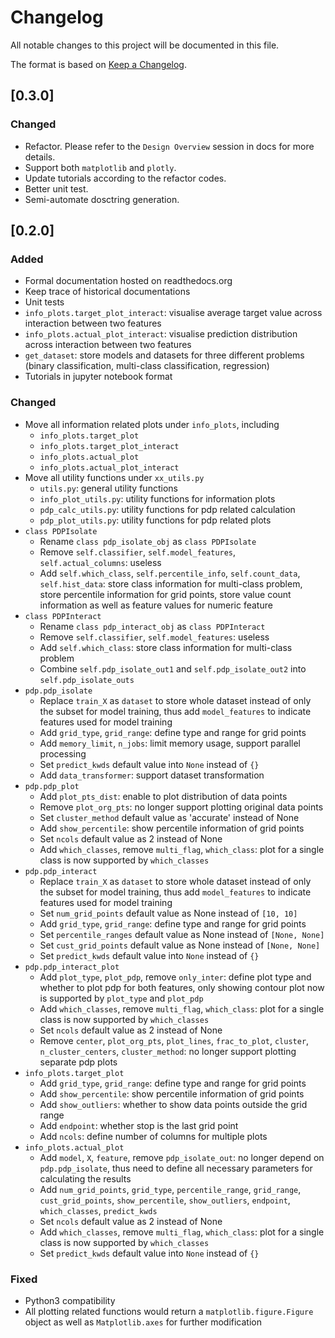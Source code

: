 # Changelog
All notable changes to this project will be documented in this file.

The format is based on [Keep a Changelog](http://keepachangelog.com/en/1.0.0/).

## [0.3.0]
### Changed
- Refactor. Please refer to the `Design Overview` session in docs for more details.
- Support both `matplotlib` and `plotly`.
- Update tutorials according to the refactor codes.
- Better unit test.
- Semi-automate dosctring generation.

## [0.2.0] 
### Added
- Formal documentation hosted on readthedocs.org
- Keep trace of historical documentations
- Unit tests
- `info_plots.target_plot_interact`: visualise average target value across interaction between two features
- `info_plots.actual_plot_interact`: visualise prediction distribution across interaction between two features
- `get_dataset`: store models and datasets for three different problems 
    (binary classification, multi-class classification, regression)
- Tutorials in jupyter notebook format

### Changed
- Move all information related plots under `info_plots`, including
    - `info_plots.target_plot`
    - `info_plots.target_plot_interact`
    - `info_plots.actual_plot`
    - `info_plots.actual_plot_interact`
- Move all utility functions under `xx_utils.py`
    - `utils.py`: general utility functions
    - `info_plot_utils.py`: utility functions for information plots
    - `pdp_calc_utils.py`: utility functions for pdp related calculation
    - `pdp_plot_utils.py`: utility functions for pdp related plots
- `class PDPIsolate`
    - Rename `class pdp_isolate_obj` as `class PDPIsolate`
    - Remove `self.classifier`, `self.model_features`, `self.actual_columns`: useless
    - Add `self.which_class`, `self.percentile_info`, `self.count_data`, `self.hist_data`:
      store class information for multi-class problem, 
      store percentile information for grid points, 
      store value count information as well as feature values for numeric feature
- `class PDPInteract`
    - Rename `class pdp_interact_obj` as `class PDPInteract`
    - Remove `self.classifier`, `self.model_features`: useless
    - Add `self.which_class`: store class information for multi-class problem
    - Combine `self.pdp_isolate_out1` and `self.pdp_isolate_out2` into `self.pdp_isolate_outs`
- `pdp.pdp_isolate`
    - Replace `train_X` as `dataset` to store whole dataset 
        instead of only the subset for model training, 
        thus add `model_features` to indicate features used for model training
	- Add `grid_type`, `grid_range`: define type and range for grid points
	- Add `memory_limit`, `n_jobs`: limit memory usage, support parallel processing
	- Set `predict_kwds` default value into `None` instead of `{}`
	- Add `data_transformer`: support dataset transformation
- `pdp.pdp_plot`
    - Add `plot_pts_dist`: enable to plot distribution of data points
    - Remove `plot_org_pts`: no longer support plotting original data points
    - Set `cluster_method` default value as 'accurate' instead of None
    - Add `show_percentile`: show percentile information of grid points
    - Set `ncols` default value as 2 instead of None
    - Add `which_classes`, remove `multi_flag`, `which_class`: 
        plot for a single class is now supported by `which_classes`
- `pdp.pdp_interact`
    - Replace `train_X` as `dataset` to store whole dataset 
        instead of only the subset for model training, 
        thus add `model_features` to indicate features used for model training
    - Set `num_grid_points` default value as None instead of `[10, 10]`
	- Add `grid_type`, `grid_range`: define type and range for grid points
    - Set `percentile_ranges` default value as None instead of `[None, None]`
    - Set `cust_grid_points` default value as None instead of `[None, None]`
	- Set `predict_kwds` default value into `None` instead of `{}`
- `pdp.pdp_interact_plot`
    - Add `plot_type`, `plot_pdp`, remove `only_inter`: define plot type and whether to plot pdp
        for both features, only showing contour plot now is supported by `plot_type` and `plot_pdp`
    - Add `which_classes`, remove `multi_flag`, `which_class`: 
        plot for a single class is now supported by `which_classes`
    - Set `ncols` default value as 2 instead of None
    - Remove `center`, `plot_org_pts`, `plot_lines`, `frac_to_plot`, `cluster`, `n_cluster_centers`, 
    `cluster_method`: no longer support plotting separate pdp plots
- `info_plots.target_plot`
	- Add `grid_type`, `grid_range`: define type and range for grid points
    - Add `show_percentile`: show percentile information of grid points
    - Add `show_outliers`: whether to show data points outside the grid range
    - Add `endpoint`: whether stop is the last grid point
    - Add `ncols`: define number of columns for multiple plots
- `info_plots.actual_plot`
    - Add `model`, `X`, `feature`, remove `pdp_isolate_out`: no longer depend on `pdp.pdp_isolate`, 
    thus need to define all necessary parameters for calculating the results
    - Add `num_grid_points`, `grid_type`, `percentile_range`, `grid_range`, `cust_grid_points`, 
    `show_percentile`, `show_outliers`, `endpoint`, `which_classes`, `predict_kwds`
    - Set `ncols` default value as 2 instead of None
    - Add `which_classes`, remove `multi_flag`, `which_class`: 
        plot for a single class is now supported by `which_classes`
	- Set `predict_kwds` default value into `None` instead of `{}`

### Fixed
- Python3 compatibility
- All plotting related functions would return a `matplotlib.figure.Figure` object 
    as well as `Matplotlib.axes` for further modification